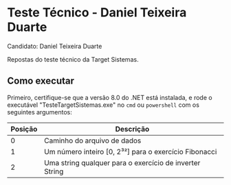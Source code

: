 # Teste Técnico - Daniel Teixeira Duarte

Candidato: Daniel Teixeira Duarte

Repostas do teste técnico da Target Sistemas.

## Como executar
Primeiro, certifique-se que a versão 8.0 do .NET está instalada, e rode o executável "TesteTargetSistemas.exe" no ```cmd``` ou ```powershell``` com os seguintes argumentos:

| Posição | Descrição |
|---------|-----------|
|0|Caminho do arquivo de dados|
|1|Um número inteiro \[0, 2³²\] para o exercício Fibonacci|
|2|Uma string qualquer para o exercício de inverter String|
